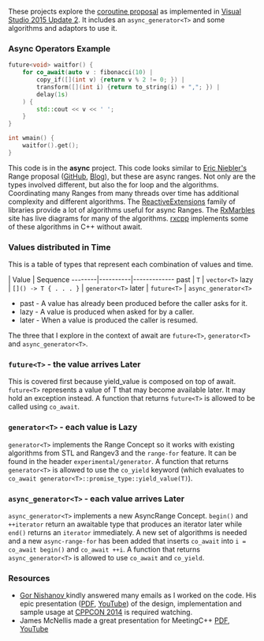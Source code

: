 These projects explore the [coroutine proposal](http://www.open-std.org/jtc1/sc22/wg21/docs/papers/2014/n4134.pdf) as implemented in [Visual Studio 2015 Update 2](https://www.visualstudio.com/news/vs2015-update2-vs). It includes an `async_generator<T>` and some algorithms and adaptors to use it.

### Async Operators Example
```cpp
future<void> waitfor() {
    for co_await(auto v : fibonacci(10) | 
        copy_if([](int v) {return v % 2 != 0; }) |
        transform([](int i) {return to_string(i) + ","; }) | 
        delay(1s)
    ) {
        std::cout << v << ' ';
    }
}

int wmain() {
    waitfor().get();
}
```

This code is in the **async** project. This code looks similar to [Eric Niebler's](https://twitter.com/ericniebler) Range proposal ([GitHub](https://github.com/ericniebler/range-v3), [Blog](http://ericniebler.com/)), but these are async ranges. Not only are the types involved different, but also the for loop and the algorithms. Coordinating many Ranges from many threads over time has additional complexity and different algorithms. The [ReactiveExtensions](http://reactivex.io/languages.html) family of libraries provide a lot of algorithms useful for async Ranges. The [RxMarbles](http://rxmarbles.com/) site has live diagrams for many of the algorithms. [rxcpp](https://github.com/Reactive-Extensions/RxCpp) implements some of these algorithms in C++ without await.

### Values distributed in Time
This is a table of types that represent each combination of values and time.

 | Value | Sequence
--------|----------|-------------
past | `T` | `vector<T>`
lazy | `[]() -> T { . . . }` | `generator<T>`
later | `future<T>` | `async_generator<T>`

* past - A value has already been produced before the caller asks for it.
* lazy -  A value is produced when asked for by a caller.
* later - When a value is produced the caller is resumed.

The three that I explore in the context of await are `future<T>`, `generator<T>` and `async_generator<T>`.

### `future<T>` - the value arrives Later
This is covered first because yield_value is composed on top of await. `future<T>` represents a value of T that may become available later. It may hold an exception instead. A function that returns `future<T>` is allowed to be called using `co_await`.

### `generator<T>` - each value is Lazy
`generator<T>` implements the Range Concept so it works with existing algorithms from STL and Rangev3 and the `range-for` feature. It can be found in the header `experimental/generator`. A function that returns `generator<T>` is allowed to use the `co_yield` keyword (which evaluates to `co_await generator<T>::promise_type::yield_value(T)`).

### `async_generator<T>` - each value arrives Later
`async_generator<T>` implements a new AsyncRange Concept. `begin()` and `++iterator` return an awaitable type that produces an iterator later while `end()` returns an `iterator` immediately. A new set of algorithms is needed and a new `async-range-for` has been added that inserts `co_await` into `i = co_await begin()` and `co_await ++i`. A function that returns  `async_generator<T>` is allowed to use `co_await` and `co_yield`.

### Resources
* [Gor Nishanov ](https://twitter.com/gornishanov) kindly answered many emails as I worked on the code. His epic presentation ([PDF](https://github.com/CppCon/CppCon2014/blob/master/Presentations/await%202.0%20-%20Stackless%20Resumable%20Functions/await%202.0%20-%20Stackless%20Resumable%20Functions%20-%20Gor%20Nishanov%20-%20CppCon%202014.pdf), [YouTube](https://www.youtube.com/watch?v=KUhSjfSbINE)) of the design, implementation and sample usage at [CPPCON 2014](http://cppcon.org/) is required watching.
* James McNellis made a great presentation for MeetingC++ [PDF](https://meetingcpp.com/tl_files/mcpp/2015/talks/James%20McNellis%20-%20Coroutines%20-%20%20Meeting%20C++%202015.pdf), [YouTube](https://www.youtube.com/watch?v=YYtzQ355_Co)
